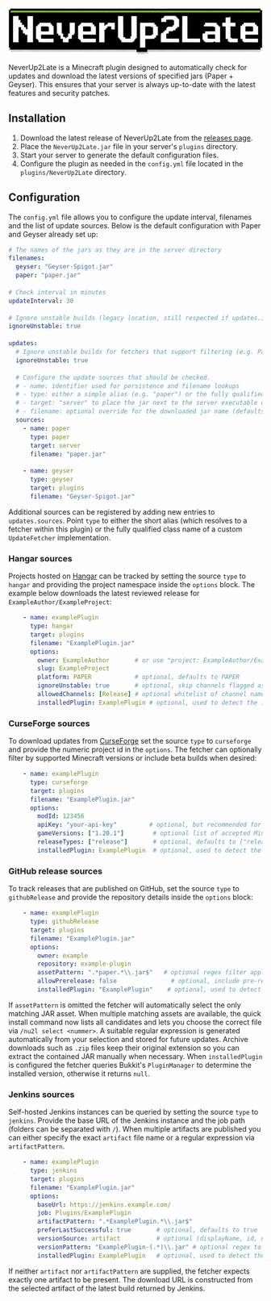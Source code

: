 ![Alt text](https://raw.githubusercontent.com/nurkert/never-up-2-late/master/images/banner.png)

NeverUp2Late is a Minecraft plugin designed to automatically check for updates and download the latest versions of specified jars (Paper + Geyser). This ensures that your server is always up-to-date with the latest features and security patches.

## Installation

1. Download the latest release of NeverUp2Late from the [releases page](https://www.spigotmc.org/resources/neverup2late-automatically-keeps-paper-geyser-up-to-date.120768/history).
2. Place the `NeverUp2Late.jar` file in your server's `plugins` directory.
3. Start your server to generate the default configuration files.
4. Configure the plugin as needed in the `config.yml` file located in the `plugins/NeverUp2Late` directory.

## Configuration

The `config.yml` file allows you to configure the update interval, filenames and the list of update sources. Below is the default configuration with Paper and Geyser already set up:

```yaml
# The names of the jars as they are in the server directory
filenames:
  geyser: "Geyser-Spigot.jar"
  paper: "paper.jar"

# Check interval in minutes
updateInterval: 30

# Ignore unstable builds (legacy location, still respected if updates.ignoreUnstable is absent)
ignoreUnstable: true

updates:
  # Ignore unstable builds for fetchers that support filtering (e.g. Paper)
  ignoreUnstable: true

  # Configure the update sources that should be checked.
  # - name: identifier used for persistence and filename lookups
  # - type: either a simple alias (e.g. "paper") or the fully qualified UpdateFetcher class name
  # - target: "server" to place the jar next to the server executable or "plugins" for the plugins directory
  # - filename: optional override for the downloaded jar name (defaults to entries under filenames.<name>)
  sources:
    - name: paper
      type: paper
      target: server
      filename: "paper.jar"

    - name: geyser
      type: geyser
      target: plugins
      filename: "Geyser-Spigot.jar"
```

Additional sources can be registered by adding new entries to `updates.sources`. Point `type` to either the short alias (which resolves to a fetcher within this plugin) or the fully qualified class name of a custom `UpdateFetcher` implementation.

### Hangar sources

Projects hosted on [Hangar](https://hangar.papermc.io/) can be tracked by setting the source `type` to `hangar` and providing the project namespace inside the `options` block. The example below downloads the latest reviewed release for `ExampleAuthor/ExampleProject`:

```yaml
    - name: examplePlugin
      type: hangar
      target: plugins
      filename: "ExamplePlugin.jar"
      options:
        owner: ExampleAuthor       # or use "project: ExampleAuthor/ExampleProject"
        slug: ExampleProject
        platform: PAPER            # optional, defaults to PAPER
        ignoreUnstable: true       # optional, skip channels flagged as UNSTABLE (default true)
        allowedChannels: [Release] # optional whitelist of channel names
        installedPlugin: ExamplePlugin # optional, used to detect the installed version
```

### CurseForge sources

To download updates from [CurseForge](https://www.curseforge.com/) set the source `type` to `curseforge` and provide the numeric project id in the `options`. The fetcher can optionally filter by supported Minecraft versions or include beta builds when desired:

```yaml
    - name: examplePlugin
      type: curseforge
      target: plugins
      filename: "ExamplePlugin.jar"
      options:
        modId: 123456
        apiKey: "your-api-key"         # optional, but recommended for higher rate limits
        gameVersions: ["1.20.1"]        # optional list of accepted Minecraft versions
        releaseTypes: ["release"]       # optional, defaults to ["release"], can include "beta" or "alpha"
        installedPlugin: ExamplePlugin  # optional, used to detect the installed version
```

### GitHub release sources

To track releases that are published on GitHub, set the source `type` to `githubRelease` and provide the repository details inside the `options` block:

```yaml
    - name: examplePlugin
      type: githubRelease
      target: plugins
      filename: "ExamplePlugin.jar"
      options:
        owner: example
        repository: example-plugin
        assetPattern: ".*paper.*\\.jar$"   # optional regex filter applied to browser_download_url
        allowPrerelease: false               # optional, include pre-releases when true
        installedPlugin: "ExamplePlugin"    # optional, used to detect the currently installed version
```

If `assetPattern` is omitted the fetcher will automatically select the only matching JAR asset. When multiple matching assets are available, the quick install command now lists all candidates and lets you choose the correct file via `/nu2l select <nummer>`. A suitable regular expression is generated automatically from your selection and stored for future updates. Archive downloads such as `.zip` files keep their original extension so you can extract the contained JAR manually when necessary. When `installedPlugin` is configured the fetcher queries Bukkit's `PluginManager` to determine the installed version, otherwise it returns `null`.

### Jenkins sources

Self-hosted Jenkins instances can be queried by setting the source `type` to `jenkins`. Provide the base URL of the Jenkins instance and the job path (folders can be separated with `/`). When multiple artifacts are published you can either specify the exact `artifact` file name or a regular expression via `artifactPattern`.

```yaml
    - name: examplePlugin
      type: jenkins
      target: plugins
      filename: "ExamplePlugin.jar"
      options:
        baseUrl: https://jenkins.example.com/
        job: Plugins/ExamplePlugin
        artifactPattern: ".*ExamplePlugin.*\\.jar$"
        preferLastSuccessful: true       # optional, defaults to true
        versionSource: artifact          # optional (displayName, id, number, artifact)
        versionPattern: "ExamplePlugin-(.*)\\.jar" # optional regex to extract the version
        installedPlugin: ExamplePlugin   # optional, used to detect the installed version
```

If neither `artifact` nor `artifactPattern` are supplied, the fetcher expects exactly one artifact to be present. The download URL is constructed from the selected artifact of the latest build returned by Jenkins.
